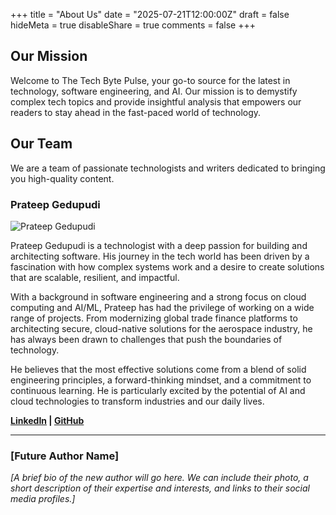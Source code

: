 +++
title = "About Us"
date = "2025-07-21T12:00:00Z"
draft = false
hideMeta = true
disableShare = true
comments = false
+++

## Our Mission

Welcome to The Tech Byte Pulse, your go-to source for the latest in technology, software engineering, and AI. Our mission is to demystify complex tech topics and provide insightful analysis that empowers our readers to stay ahead in the fast-paced world of technology.

## Our Team

We are a team of passionate technologists and writers dedicated to bringing you high-quality content.

### Prateep Gedupudi

<img src="/images/profile.jpeg" alt="Prateep Gedupudi" class="profile-image">

Prateep Gedupudi is a technologist with a deep passion for building and architecting software. His journey in the tech world has been driven by a fascination with how complex systems work and a desire to create solutions that are scalable, resilient, and impactful.

With a background in software engineering and a strong focus on cloud computing and AI/ML, Prateep has had the privilege of working on a wide range of projects. From modernizing global trade finance platforms to architecting secure, cloud-native solutions for the aerospace industry, he has always been drawn to challenges that push the boundaries of technology.

He believes that the most effective solutions come from a blend of solid engineering principles, a forward-thinking mindset, and a commitment to continuous learning. He is particularly excited by the potential of AI and cloud technologies to transform industries and our daily lives.

**[LinkedIn](https://in.linkedin.com/in/prateepgedupudi) | [GitHub](https://github.com/prateepgedupudi)**

---

### [Future Author Name]

_[A brief bio of the new author will go here. We can include their photo, a short description of their expertise and interests, and links to their social media profiles.]_